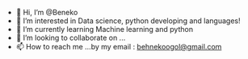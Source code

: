 - 👋 Hi, I’m @Beneko
- 👀 I’m interested in Data science, python developing and languages!
- 🌱 I’m currently learning Machine learning and python 
- 💞️ I’m looking to collaborate on ...
- 📫 How to reach me ...by my email : behnekoogol@gmail.com

<!---
Behnekoogol/Behnekoogol is a ✨ special ✨ repository because its `README.md` (this file) appears on your GitHub profile.
You can click the Preview link to take a look at your changes.
--->
